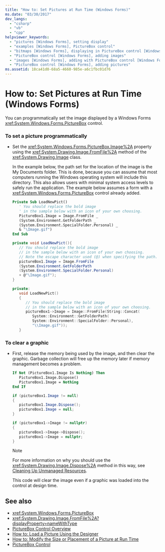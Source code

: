 ```yaml
---
title: "How to: Set Pictures at Run Time (Windows Forms)"
ms.date: "03/30/2017"
dev_langs: 
  - "csharp"
  - "vb"
  - "cpp"
helpviewer_keywords: 
  - "pictures [Windows Forms], setting display"
  - "examples [Windows Forms], PictureBox control"
  - "bitmaps [Windows Forms], displaying in PictureBox control [Windows Forms]"
  - "PictureBox control [Windows Forms], adding images"
  - "images [Windows Forms], adding with PictureBox control [Windows Forms]"
  - "PictureBox control [Windows Forms], adding pictures"
ms.assetid: 18ca41d0-68a5-4660-985e-a6c1fbc01d76
---
```

# How to: Set Pictures at Run Time (Windows Forms)
You can programmatically set the image displayed by a Windows Forms <xref:System.Windows.Forms.PictureBox> control.  
  
### To set a picture programmatically  
  
- Set the <xref:System.Windows.Forms.PictureBox.Image%2A> property using the <xref:System.Drawing.Image.FromFile%2A> method of the <xref:System.Drawing.Image> class.  
  
     In the example below, the path set for the location of the image is the My Documents folder. This is done, because you can assume that most computers running the Windows operating system will include this directory. This also allows users with minimal system access levels to safely run the application. The example below assumes a form with a <xref:System.Windows.Forms.PictureBox> control already added.  
  
    ```vb  
    Private Sub LoadNewPict()  
       ' You should replace the bold image   
       ' in the sample below with an icon of your own choosing.  
       PictureBox1.Image = Image.FromFile _  
       (System.Environment.GetFolderPath _  
       (System.Environment.SpecialFolder.Personal) _  
       & "\Image.gif")  
    End Sub  
    ```  
  
    ```csharp  
    private void LoadNewPict(){  
       // You should replace the bold image   
       // in the sample below with an icon of your own choosing.  
       // Note the escape character used (@) when specifying the path.  
       pictureBox1.Image = Image.FromFile  
       (System.Environment.GetFolderPath  
       (System.Environment.SpecialFolder.Personal)  
       + @"\Image.gif");  
    }  
    ```  
  
    ```cpp  
    private:  
       void LoadNewPict()  
       {  
          // You should replace the bold image   
          // in the sample below with an icon of your own choosing.  
          pictureBox1->Image = Image::FromFile(String::Concat(  
             System::Environment::GetFolderPath(  
             System::Environment::SpecialFolder::Personal),  
             "\\Image.gif"));  
       }  
    ```  
  
### To clear a graphic  
  
- First, release the memory being used by the image, and then clear the graphic. Garbage collection will free up the memory later if memory management becomes a problem.  
  
    ```vb  
    If Not (PictureBox1.Image Is Nothing) Then  
       PictureBox1.Image.Dispose()  
       PictureBox1.Image = Nothing  
    End If  
    ```  
  
    ```csharp  
    if (pictureBox1.Image != null)   
    {  
       pictureBox1.Image.Dispose();  
       pictureBox1.Image = null;  
    }  
    ```  
  
    ```cpp  
    if (pictureBox1->Image != nullptr)  
    {  
       pictureBox1->Image->Dispose();  
       pictureBox1->Image = nullptr;  
    }  
    ```  
  
    > [!NOTE]
    > For more information on why you should use the <xref:System.Drawing.Image.Dispose%2A> method in this way, see [Cleaning Up Unmanaged Resources](../../../standard/garbage-collection/unmanaged.md).  
  
     This code will clear the image even if a graphic was loaded into the control at design time.  
  
## See also

- <xref:System.Windows.Forms.PictureBox>
- <xref:System.Drawing.Image.FromFile%2A?displayProperty=nameWithType>
- [PictureBox Control Overview](picturebox-control-overview-windows-forms.md)
- [How to: Load a Picture Using the Designer](how-to-load-a-picture-using-the-designer-windows-forms.md)
- [How to: Modify the Size or Placement of a Picture at Run Time](how-to-modify-the-size-or-placement-of-a-picture-at-run-time-windows-forms.md)
- [PictureBox Control](picturebox-control-windows-forms.md)
